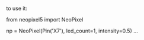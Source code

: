to use it:

from neopixel5 import NeoPixel

np = NeoPixel(Pin('X7'), led_count=1, intensity=0.5)
...
